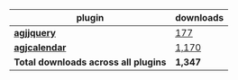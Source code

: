 plugin|downloads
------|----------
[**agjjquery**](https://www.npmjs.com/package/agjjquery)|[177](https://www.npmjs.com/package/agjjquery)
[**agjcalendar**](https://www.npmjs.com/package/agjcalendar)|[1,170](https://www.npmjs.com/package/agjcalendar)
**Total downloads across all plugins**|**1,347**
